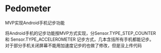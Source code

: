 # Pedometer
MVP实现Android手机记步功能

将Android手机的记步功能按MVP方式实现，分Sensor.TYPE_STEP_COUNTER 和 Sensor.TYPE_ACCELEROMETER 记步方式，几本含括所有手机都能记步。
对于部分手机关闭屏幕不能用加速度记步的也做了修改，但是没上传代码
